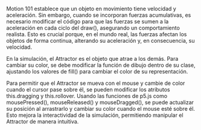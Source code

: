 Motion 101 establece que un objeto en movimiento tiene velocidad y aceleración. Sin embargo, cuando se incorporan fuerzas acumulativas, es necesario modificar el código para que las fuerzas se sumen a la aceleración en cada ciclo del draw(), asegurando un comportamiento realista. Esto es crucial porque, en el mundo real, las fuerzas afectan los objetos de forma continua, alterando su aceleración y, en consecuencia, su velocidad.

En la simulación, el Attractor es el objeto que atrae a los demás. Para cambiar su color, se debe modificar la función de dibujo dentro de su clase, ajustando los valores de fill() para cambiar el color de su representación.

Para permitir que el Attractor se mueva con el mouse y cambie de color cuando el cursor pase sobre él, se pueden modificar los atributos this.dragging y this.rollover. Usando las funciones de p5.js como mousePressed(), mouseReleased() y mouseDragged(), se puede actualizar su posición al arrastrarlo y cambiar su color cuando el mouse esté sobre él. Esto mejora la interactividad de la simulación, permitiendo manipular el Attractor de manera intuitiva.
